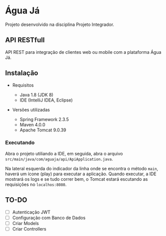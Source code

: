 # Água Já

Projeto desenvolvido na disciplina Projeto Integrador. 

## API RESTfull

API REST para integração de clientes web ou mobile com a plataforma Água Já.

## Instalação

* Requisitos
  - Java 1.8 (JDK 8)
  - IDE (IntelliJ IDEA, Eclipse)
  
* Versões utilizadas 
  - Spring Framework 2.3.5
  - Maven 4.0.0
  - Apache Tomcat 9.0.39
  
### Executando

Abra o projeto utiliando a IDE, em seguida, abra o arquivo `src/main/java/com/aguaja/api/ApiApplication.java`.

Na lateral esquerda do indicador da linha onde se encontra o método `main`, haverá um ícone (play) para executar a aplicação.
Quando executar, a IDE mostrará os logs e se tudo correr bem, o Tomcat estará escutando as requisições no `localhos:8080`.

## TO-DO

- [ ] Autenticação JWT
- [ ] Configuração com Banco de Dados
- [ ] Criar Models
- [ ] Criar Controllers